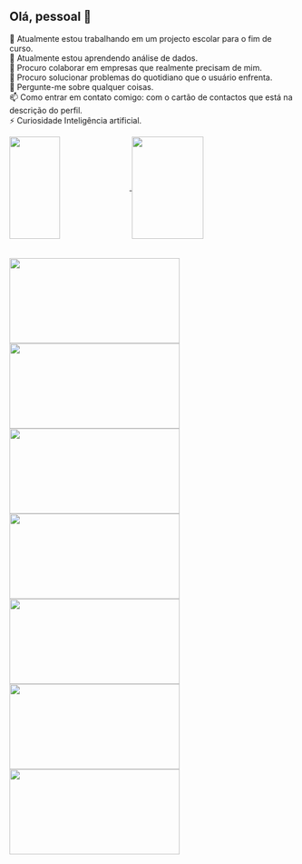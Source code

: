 ## Olá, pessoal 👋

<!--
**JoshuaDaCosta/JoshuaDaCosta** is a ✨ _special_ ✨ repository because its `README.md` (this file) appears on your GitHub profile.

Here are some ideas to get you started:
-->
  🔭 Atualmente estou trabalhando em um projecto escolar para o fim de curso.<br>
  🌱 Atualmente estou aprendendo análise de dados.<br>
  👯 Procuro colaborar em empresas que realmente precisam de mim.<br>
  🤔 Procuro solucionar problemas do quotidiano que o usuário enfrenta.<br>
  💬 Pergunte-me sobre qualquer coisas.<br>
  📫 Como entrar em contato comigo: com o cartão de contactos que está na descrição do perfil.<br>
  ⚡ Curiosidade Inteligência artificial.<br>
 <picture>
<!--   <source
    srcset="https://github-readme-stats.vercel.app/api?username=JoshuaDaCosta&locale=pt-pt&show_icons=true&theme=dark"
    media="(prefers-color-scheme: dark)"
  />
  <source
    srcset="https://github-readme-stats.vercel.app/api?username=JoshuaDaCosta&locale=pt-pt&show_icons=true"
    media="(prefers-color-scheme: light), (prefers-color-scheme: no-preference)"
  />
  <img src="https://github-readme-stats.vercel.app/api?username=JoshuaDaCosta&locale=pt-pt&show_icons=true" /> -->
  
<a href="https://github.com/JoshuaDaCosta/github-readme-stats">
  <img width=42% height=180em align="center" src="https://github-readme-stats.vercel.app/api?username=JoshuaDaCosta&locale=pt-pt" />
</a>
<a href="https://github.com/JoshuaDaCosta/convoychat">
  <img width=50% height=180em align="center" src="https://github-readme-stats.vercel.app/api/top-langs?username=JoshuaDaCosta&locale=pt-pt&layout=compact&bg_color=#fffefe&langs_count=8&
    =320" />
</a>
</picture>
<br><br><br>

<div style="display:inline_block  margin-top:10px">
  
 <img height=150px width=300px src="https://cdn.jsdelivr.net/gh/devicons/devicon/icons/python/python-original.svg" />         


 <img height=150px width=300px src="https://cdn.jsdelivr.net/gh/devicons/devicon/icons/firebase/firebase-plain.svg" />         


 <img height=150px width=300px src="https://cdn.jsdelivr.net/gh/devicons/devicon/icons/css3/css3-original.svg" />         


 <img height=150px width=300px src="https://cdn.jsdelivr.net/gh/devicons/devicon/icons/canva/canva-original.svg" />         

 <img height=150px width=300px src="https://cdn.jsdelivr.net/gh/devicons/devicon/icons/figma/figma-original.svg" />         

 <img height=150px width=300px src="https://cdn.jsdelivr.net/gh/devicons/devicon/icons/javascript/javascript-original.svg" />         


 <img height=150px width=300px src="https://cdn.jsdelivr.net/gh/devicons/devicon/icons/html5/html5-original.svg" />         
 
</div>

